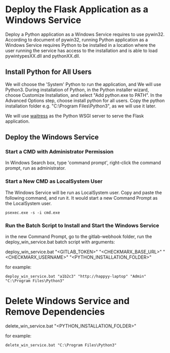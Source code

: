 # Deploy the Flask Application as a Windows Service

Deploy a Python application as a Windows Service requires to use pywin32. According to document of pywin32, running 
Python application as a Windows Service requires Python to be installed in a location where the user running the service
has access to the installation and is able to load pywintypesXX.dll and pythonXX.dll.

## Install Python for All Users

We will choose the 'System' Python to run the application, and We will use Python3. During installation of Python, in 
the Python installer wizard, choose Customize Installation, and select "Add python.exe to PATH". In the Advanced Options
step, choose install python for all users. Copy the python installation folder e.g. "C:\Program Files\Python3", as we 
will use it later.

We will use [waitress](https://flask.palletsprojects.com/en/2.2.x/deploying/waitress/) as the Python WSGI server to 
serve the Flask application.

## Deploy the Windows Service

### Start a CMD with Administrator Permission

In Windows Search box, type 'command prompt', right-click the command prompt, run as administrator.

### Start a New CMD as LocalSystem User

The Windows Service will be run as LocalSystem user. Copy and paste the following command, and run it. It would start a 
new Command Prompt as the LocalSystem user. 

```commandline
psexec.exe -s -i cmd.exe
```

### Run the Batch Script to Install and Start the Windows Service 

in the new Command Prompt, go to the gitlab-webhook folder, run the deploy_win_service.bat batch script with arguments:

deploy_win_service.bat "<GITLAB_TOKEN>" "<CHECKMARX_BASE_URL>" "<CHECKMARX_USERNAME>" "<PYTHON_INSTALLATION_FOLDER>" 

for example:
```commandline
deploy_win_service.bat "a1b2c3" "http://happyy-laptop" "Admin" "C:\Program Files\Python3"
```


# Delete Windows Service and Remove Dependencies

delete_win_service.bat "<PYTHON_INSTALLATION_FOLDER>" 

for example:
```commandline
delete_win_service.bat "C:\Program Files\Python3"
```
